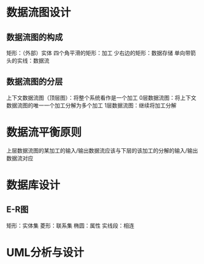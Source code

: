 # 数据流图设计
## 数据流图的构成
矩形：（外部）实体
四个角平滑的矩形：加工
少右边的矩形：数据存储
单向带箭头的实线：数据流

## 数据流图的分层
上下文数据流图（顶层图）：将整个系统看作是一个加工
0层数据流图：将上下文数据流图的唯一一个加工分解为多个加工
1层数据流图：继续将加工分解

# 数据流平衡原则
上层数据流图的某加工的输入/输出数据流应该与下层的该加工的分解的输入/输出数据流对应

# 数据库设计
## E-R图
矩形：实体集
菱形：联系集
椭圆：属性
实线段：相连
# UML分析与设计

